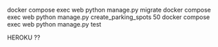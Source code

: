 docker compose exec web python manage.py migrate
docker compose exec web python manage.py create_parking_spots 50
docker compose exec web python manage.py test

HEROKU ??